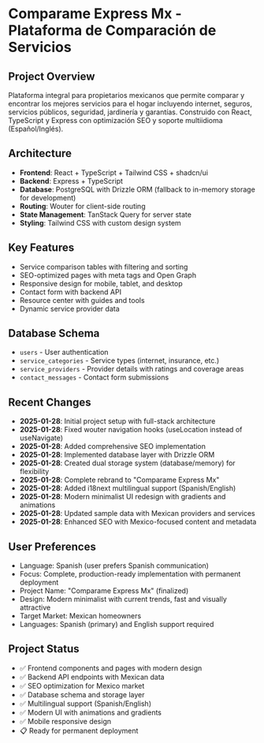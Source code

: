 # Comparame Express Mx - Plataforma de Comparación de Servicios

## Project Overview
Plataforma integral para propietarios mexicanos que permite comparar y encontrar los mejores servicios para el hogar incluyendo internet, seguros, servicios públicos, seguridad, jardinería y garantías. Construido con React, TypeScript y Express con optimización SEO y soporte multiidioma (Español/Inglés).

## Architecture
- **Frontend**: React + TypeScript + Tailwind CSS + shadcn/ui
- **Backend**: Express + TypeScript
- **Database**: PostgreSQL with Drizzle ORM (fallback to in-memory storage for development)
- **Routing**: Wouter for client-side routing
- **State Management**: TanStack Query for server state
- **Styling**: Tailwind CSS with custom design system

## Key Features
- Service comparison tables with filtering and sorting
- SEO-optimized pages with meta tags and Open Graph
- Responsive design for mobile, tablet, and desktop
- Contact form with backend API
- Resource center with guides and tools
- Dynamic service provider data

## Database Schema
- `users` - User authentication
- `service_categories` - Service types (internet, insurance, etc.)
- `service_providers` - Provider details with ratings and coverage areas
- `contact_messages` - Contact form submissions

## Recent Changes
- **2025-01-28**: Initial project setup with full-stack architecture
- **2025-01-28**: Fixed wouter navigation hooks (useLocation instead of useNavigate)
- **2025-01-28**: Added comprehensive SEO implementation
- **2025-01-28**: Implemented database layer with Drizzle ORM
- **2025-01-28**: Created dual storage system (database/memory) for flexibility
- **2025-01-28**: Complete rebrand to "Comparame Express Mx"
- **2025-01-28**: Added i18next multilingual support (Spanish/English)
- **2025-01-28**: Modern minimalist UI redesign with gradients and animations
- **2025-01-28**: Updated sample data with Mexican providers and services
- **2025-01-28**: Enhanced SEO with Mexico-focused content and metadata

## User Preferences
- Language: Spanish (user prefers Spanish communication)
- Focus: Complete, production-ready implementation with permanent deployment
- Project Name: "Comparame Express Mx" (finalized)
- Design: Modern minimalist with current trends, fast and visually attractive
- Target Market: Mexican homeowners
- Languages: Spanish (primary) and English support required

## Project Status
- ✅ Frontend components and pages with modern design
- ✅ Backend API endpoints with Mexican data
- ✅ SEO optimization for Mexico market
- ✅ Database schema and storage layer
- ✅ Multilingual support (Spanish/English)
- ✅ Modern UI with animations and gradients
- ✅ Mobile responsive design
- 📋 Ready for permanent deployment